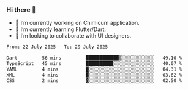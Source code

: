 ### Hi there 👋

<!--
**devcat37/devcat37** is a ✨ _special_ ✨ repository because its `README.md` (this file) appears on your GitHub profile.-->


- 🔭 I’m currently working on Chimicum application.
- 🌱 I’m currently learning Flutter/Dart.
- 👯 I’m looking to collaborate with UI designers.
<!-- - 🤔 I’m looking for help with ... -->

<!--START_SECTION:waka-->

```txt
From: 22 July 2025 - To: 29 July 2025

Dart         56 mins         ████████████▒░░░░░░░░░░░░   49.10 %
TypeScript   45 mins         ██████████░░░░░░░░░░░░░░░   40.07 %
YAML         4 mins          █░░░░░░░░░░░░░░░░░░░░░░░░   04.31 %
XML          4 mins          █░░░░░░░░░░░░░░░░░░░░░░░░   03.62 %
CSS          2 mins          ▓░░░░░░░░░░░░░░░░░░░░░░░░   02.50 %
```

<!--END_SECTION:waka-->
